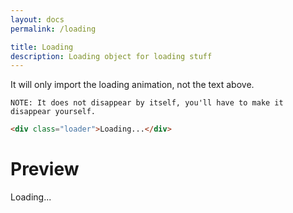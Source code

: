 ```yaml
---
layout: docs
permalink: /loading

title: Loading
description: Loading object for loading stuff
---
```

It will only import the loading animation, not the text above.

`NOTE: It does not disappear by itself, you'll have to make it disappear yourself.`

```html
<div class="loader">Loading...</div>
```

# Preview
<div class="loader">Loading...</div>
